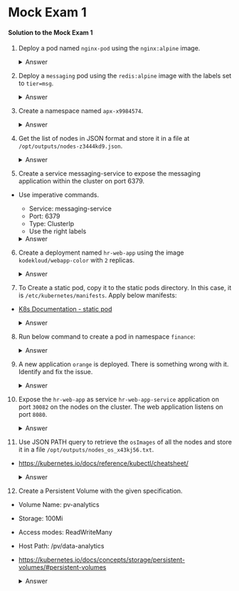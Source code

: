 # Mock Exam 1

#### Solution to the Mock Exam 1

1. Deploy a pod named `nginx-pod` using the `nginx:alpine` image.

    <details>
    <summary>Answer</summary>

    ```
    k run nginx-pod --image=nginx:alpine
    ```

    </details>

2. Deploy a `messaging` pod using the `redis:alpine` image with the labels set to `tier=msg`.

    <details>
    <summary>Answer</summary>

    ```
    kubectl run messaging --image=redis:alpine --labels="tier=msg"
    kubectl run messaging --image=redis:alpine --labels=tier=msg
    ```

    </details>


3. Create a namespace named `apx-x9984574`.
    
    <details>
    <summary>Answer</summary>

    ```
    k create namespace apx-x9984574
    kubectl create ns apx-x9984574
    ```

    </details>

4. Get the list of nodes in JSON format and store it in a file at `/opt/outputs/nodes-z3444kd9.json`.

    <details>
    <summary>Answer</summary>

    ```
    kubectl get nodes -o json > /opt/outputs/nodes-z3444kd9.json

    kubectl get no -o json > /opt/outputs/nodes-z3444kd9.json
    ```

    </details>

5. Create a service messaging-service to expose the messaging application within the cluster on port 6379.

- Use imperative commands.

    - Service: messaging-service
    - Port: 6379
    - Type: ClusterIp
    - Use the right labels

    <details>
    <summary>Answer</summary>

    ```
    k expose pod -h

    kubectl expose pod messaging --port=6379 --name messaging-service

    k get svc
    ```

    </details>

6. Create a deployment named `hr-web-app` using the image `kodekloud/webapp-color` with `2` replicas.

    <details>
    <summary>Answer</summary>


    ```
    kubectl create deployment hr-web-app --image=kodekloud/webapp-color --replicas=2
    ```

    </details>

7. To Create a static pod, copy it to the static pods directory. In this case, it is `/etc/kubernetes/manifests`. Apply below manifests:

- [K8s Documentation - static pod](https://kubernetes.io/docs/tasks/configure-pod-container/static-pod/)

    <details>
    <summary>Answer</summary>

    - The running kubelet periodically scans the configured directory (`/etc/kubernetes/manifests` in our example) for changes and adds/removes Pods as files appear/disappear in this directory.

    ```
    k run static-busybox --image=busybox --dry-run=client -o yaml --command -- sleep 1000 > static-busybox.yaml


    # This assumes you are using filesystem-hosted static Pod configuration
    # Run these commands on the node where the container is running

    mv static-busybox.yaml /etc/kubernetes/manifests/

    k get pods
    ```
    </details>

8. Run below command to create a pod in namespace `finance`:

    <details>
    <summary>Answer</summary>

    ```
    kubectl run temp-bus --image=redis:alpine -n finance
    ```
    </details>

9. A new application `orange` is deployed. There is something wrong with it. Identify and fix the issue.

    <details>
    <summary>Answer</summary>

    ```
    kubectl describe pod orange
    k logs orange [Container NAME]
    k logs orange init-myservice
    ```

    Export the running pod using below command and correct the spelling of the command **`sleeeep`** to **`sleep`** 

    ```
    k edit pod orange
    k replace --force -f /tmp/...yaml
    ```

    </details>

10. Expose the `hr-web-app` as service `hr-web-app-service` application on port `30082` on the nodes on the cluster. The web application listens on port `8080`.

    <details>
    <summary>Answer</summary>

    ```
    k expose deploy hr-web-app --name=hr-web-app-service --port=8080 --type=NodePort

    k expose deploy hr-web-app --port=8080 --name=hr-web-app-service --type=NodePort

    kubectl expose deployment hr-web-app --type=NodePort --port=8080 --name=hr-web-app-service --dry-run=client -o yaml > hr-web-app-service.yaml

    k get svc

    k describe svc hr-web-app-service

    k edit svc hr-web-app-service

    # Change the NodePort to 30082
    ```
    </details>

11. Use JSON PATH query to retrieve the `osImages` of all the nodes and store it in a file `/opt/outputs/nodes_os_x43kj56.txt`.

- https://kubernetes.io/docs/reference/kubectl/cheatsheet/

    <details>
    <summary>Answer</summary>

    ``` 
    kubectl get nodes -o jsonpath='{.items[*].status.nodeInfo.osImage}' > /opt/outputs/nodes_os_x43kj56.txt
    ```
    </details>

12. Create a Persistent Volume with the given specification.
- Volume Name: pv-analytics
- Storage: 100Mi
- Access modes: ReadWriteMany
- Host Path: /pv/data-analytics

- https://kubernetes.io/docs/concepts/storage/persistent-volumes/#persistent-volumes


    <details>
    <summary>Answer</summary>

    ```
    vi pv.yaml
    ```

    ```yaml
    apiVersion: v1
    kind: PersistentVolume
    metadata:
        name: pv-analytics
    spec:
        capacity:
        storage: 100Mi
        volumeMode: Filesystem
        accessModes:
        - ReadWriteMany
        hostPath:
            path: /pv/data-analytics
    ```

    ```
    k create -f pv.yaml
    k get pv
    ```

    </details>
        
